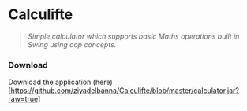 # Calculifte

>_Simple calculator which supports basic Maths operations built in Swing using oop concepts._

### Download
Download the application (here)[https://github.com/ziyadelbanna/Calculifte/blob/master/calculator.jar?raw=true]
